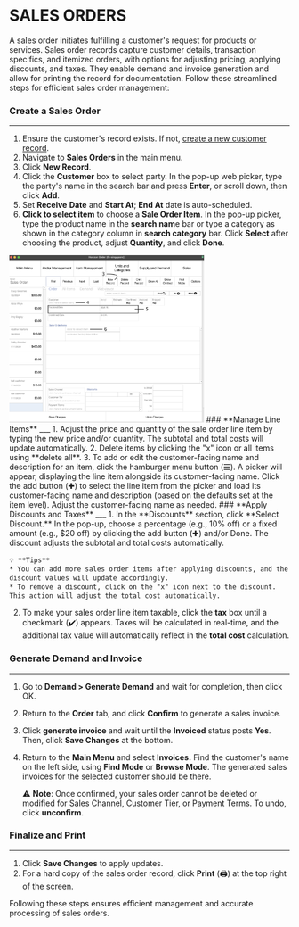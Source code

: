 # SALES ORDERS

A sales order initiates fulfilling a customer's request for products or services. Sales order records capture customer details, transaction specifics, and itemized orders, with options for adjusting pricing, applying discounts, and taxes. They enable demand and invoice generation and allow for printing the record for documentation. Follow these streamlined steps for efficient sales order management:
### **Create a Sales Order**
___
1. Ensure the customer's record exists. If not, [create a new customer record](https://github.com/Fx-Professional-Services/HorizonDocs/blob/sales_order/Horizon%20User%20Guide/03%20Customers/Create%20a%20New%20Customer%20Record.md).
2. Navigate to **Sales Orders** in the main menu. 
3. Click **New Record**. 
4. Click the **Customer** box to select party. In the pop-up web picker, type the party's name in the search bar and press **Enter**, or scroll down, then click **Add**.
5. Set **Receive** **Date** and **Start At**; **End At** date is auto-scheduled.
6. **Click to select item** to choose a **Sale Order Item**. In the pop-up picker, type the product name in the **search nam**e bar or type a category as shown in the category column in **search category** bar. Click **Select** after choosing the product, adjust **Quantity**, and click **Done**. 

<img src="https://github.com/Fx-Professional-Services/HorizonDocs/blob/sales_order/Horizon%20User%20Guide/00%20Assets/01_create_sales_orders.png" width="350" height="300">
### **Manage Line Items**
___
1. Adjust the price and quantity of the sale order line item by typing the new price and/or quantity. The subtotal and total costs will update automatically.
2. Delete items by clicking the "x" icon or all items using **delete all**.
3. To add or edit the customer-facing name and description for an item, click the hamburger menu button (☰). A picker will appear, displaying the line item alongside its customer-facing name. Click the add button (✚) to select the line item from the picker and load its customer-facing name and description (based on the defaults set at the item level). Adjust the customer-facing name as needed.
### **Apply Discounts and Taxes**
___
1. In the **Discounts** section, click **Select Discount.** In the pop-up, choose a percentage (e.g., 10% off) or a fixed amount (e.g., $20 off) by clicking the add button (✚) and/or Done. The discount adjusts the subtotal and total costs automatically.

	💡 **Tips**
	* You can add more sales order items after applying discounts, and the discount values will update accordingly. 
	* To remove a discount, click on the "x" icon next to the discount. This action will adjust the total cost automatically.

2. To make your sales order line item taxable, click the **tax** box until a checkmark (✔️) appears. Taxes will be calculated in real-time, and the additional tax value will automatically reflect in the **total cost** calculation. 
### **Generate Demand and Invoice**
___
1. Go to **Demand > Generate Demand** and wait for completion, then click OK.
2. Return to the **Order** tab, and click **Confirm** to generate a sales invoice. 
3. Click **generate invoice** and wait until the **Invoiced** status posts **Yes**. Then, click **Save Changes** at the bottom. 
4. Return to the **Main Menu** and select **Invoices.** Find the customer's name on the left side, using **Find Mode** or **Browse Mode**. The generated sales invoices for the selected customer should be there.

	⚠️ **Note**: Once confirmed, your sales order cannot be deleted or modified for Sales Channel, Customer Tier, or Payment Terms. To undo, click **unconfirm**.

### **Finalize and Print**
_____
1. Click **Save Changes** to apply updates.
2. For a hard copy of the sales order record, click **Print** (🖨️) at the top right of the screen.

Following these steps ensures efficient management and accurate processing of sales orders.